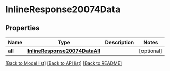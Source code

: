 # InlineResponse20074Data

## Properties
Name | Type | Description | Notes
------------ | ------------- | ------------- | -------------
**all** | [**InlineResponse20074DataAll**](InlineResponse20074DataAll.md) |  | [optional] 

[[Back to Model list]](../README.md#documentation-for-models) [[Back to API list]](../README.md#documentation-for-api-endpoints) [[Back to README]](../README.md)

